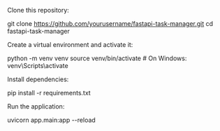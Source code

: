 Clone this repository:

git clone https://github.com/yourusername/fastapi-task-manager.git
cd fastapi-task-manager


Create a virtual environment and activate it:

python -m venv venv
source venv/bin/activate  # On Windows: venv\Scripts\activate


Install dependencies:

pip install -r requirements.txt


Run the application:

uvicorn app.main:app --reload


